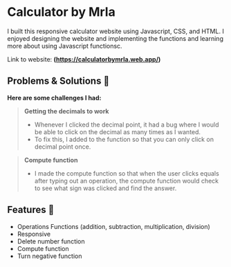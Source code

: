 # Calculator by Mrla

I built this responsive calculator website using Javascript, CSS, and HTML. I enjoyed designing the website and implementing the functions and learning more about using Javascript functionsc.

Link to website: <b><a>(https://calculatorbymrla.web.app/)</a></b>

## Problems & Solutions 💭

**Here are some challenges I had:**

> **Getting the decimals to work**
>
> - Whenever I clicked the decimal point, it had a bug where I would be able to click on the decimal as many times as I wanted.
> - To fix this, I added to the function so that you can only click on decimal point once.

> **Compute function**
>
> - I made the compute function so that when the user clicks equals after typing out an operation, the compute function would check to see what sign was clicked and find the answer.



## Features 📝

- Operations Functions (addition, subtraction, multiplication, division)
- Responsive
- Delete number function
- Compute function
- Turn negative function
